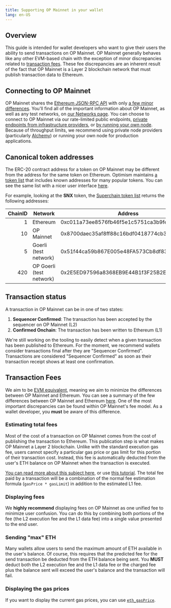 ```yaml
---
title: Supporting OP Mainnet in your wallet
lang: en-US
---
```


## Overview

This guide is intended for wallet developers who want to give their users the ability to send transactions on OP Mainnet.
OP Mainnet generally behaves like any other EVM-based chain with the exception of minor discrepancies related to [transaction fees](#transaction-fees).
These fee discrepancies are an inherent result of the fact that OP Mainnet is a Layer 2 blockchain network that must publish transaction data to Ethereum.

## Connecting to OP Mainnet

OP Mainnet shares the [Ethereum JSON-RPC API](https://eth.wiki/json-rpc/API) with only [a few minor differences](../developers/build/json-rpc.md).
You'll find all of the important information about OP Mainnet, as well as any test networks, on [our Networks page](../useful-tools/networks.md).
You can choose to connect to OP Mainnet via our rate-limited public endpoints, [private endpoints from infrastructure providers](../useful-tools/networks.md), or [by running your own node](../developers/build/run-a-node/).
Because of throughput limits, we recommend using private node providers (particularly [Alchemy](https://www.alchemy.com/optimism)) or running your own node for production applications.

## Canonical token addresses

The ERC-20 contract address for a token on OP Mainnet may be different from the address for the same token on Ethereum.
Optimism maintains [a token list](https://static.optimism.io/optimism.tokenlist.json) that includes known addresses for many popular tokens.
You can see the same list with a nicer user interface [here](https://tokenlists.org/token-list?url=https://static.optimism.io/optimism.tokenlist.json).

For example, looking at the **SNX** token, the [Superchain token list](https://static.optimism.io/optimism.tokenlist.json) returns the following addresses:

| ChainID | Network | Address |
| -: | - | - |
| 1  | Ethereum    | 0xc011a73ee8576fb46f5e1c5751ca3b9fe0af2a6f |
| 10 | OP Mainnet    | 0x8700daec35af8ff88c16bdf0418774cb3d7599b4
| 5 | Goerli (test network) | 0x51f44ca59b867E005e48FA573Cb8df83FC7f7597
| 420 | OP Goerli (test network) | 0x2E5ED97596a8368EB9E44B1f3F25B2E813845303



## Transaction status

A transaction in OP Mainnet can be in one of two states:

1. **Sequencer Confirmed**: The transaction has been accepted by the sequencer on OP Mainnet (L2)
2. **Confirmed Onchain**: The transaction has been written to Ethereum (L1)

We're still working on the tooling to easily detect when a given transaction has been published to Ethereum.
For the moment, we recommend wallets consider transactions final after they are "Sequencer Confirmed".
Transactions are considered "Sequencer Confirmed" as soon as their transaction receipt shows at least one confirmation.

## Transaction Fees

We aim to be [EVM equivalent](https://medium.com/ethereum-optimism/introducing-evm-equivalence-5c2021deb306), meaning we aim to minimize the differences between OP Mainnet and Ethereum.
You can see a summary of the few differences between OP Mainnet and Ethereum [here](../developers/build/differences.md).
One of the most important discrepancies can be found within OP Mainnet's fee model.
As a wallet developer, you **must** be aware of this difference.

### Estimating total fees

Most of the cost of a transaction on OP Mainnet comes from the cost of publishing the transaction to Ethereum.
This publication step is what makes OP Mainnet a Layer 2 blockchain.
Unlike with the standard execution gas fee, users cannot specify a particular gas price or gas limit for this portion of their transaction cost.
Instead, this fee is automatically deducted from the user's ETH balance on OP Mainnet when the transaction is executed.

[You can read more about this subject here](../developers/build/transaction-fees.md),
or use [this tutorial](https://github.com/ethereum-optimism/optimism-tutorial/tree/main/sdk-estimate-gas).
The total fee paid by a transaction will be a combination of the normal fee estimation formula (`gasPrice * gasLimit`) in addition to the estimated L1 fee.

### Displaying fees

We **highly recommend** displaying fees on OP Mainnet as one unified fee to minimize user confusion.
You can do this by combining both portions of the fee (the L2 execution fee and the L1 data fee) into a single value presented to the end user.

### Sending "max" ETH

Many wallets allow users to send the maximum amount of ETH available in the user's balance.
Of course, this requires that the predicted fee for the send transaction be deducted from the ETH balance being sent.
You **MUST** deduct both the L2 execution fee and the L1 data fee or the charged fee plus the balance sent will exceed the user's balance and the transaction will fail.

### Displaying the gas prices

If you want to display the current gas prices, you can use [`eth_gasPrice`](https://docs.alchemy.com/reference/eth-gasprice).
